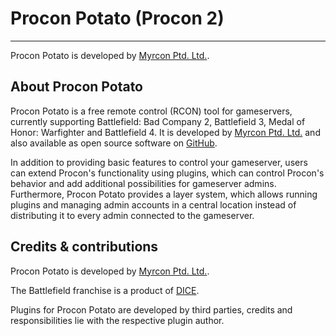 # Procon Potato (Procon 2) #
----------

Procon Potato is developed by [Myrcon Ptd. Ltd.](https://myrcon.com "Official homepage of Myrcon Ptd. Ltd.").

## About Procon Potato ##
Procon Potato is a free remote control (RCON) tool for gameservers, currently supporting Battlefield: Bad Company 2, Battlefield 3, Medal of Honor: Warfighter and Battlefield 4. It is developed by [Myrcon Ptd. Ltd.](https://myrcon.com "Official homepage of Myrcon Ptd. Ltd.") and also available as open source software on [GitHub](https://github.com/Myrcon/Procon-2 "Procon Potato on GitHub").

In addition to providing basic features to control your gameserver, users can extend Procon's functionality using plugins, which can control Procon's behavior and add additional possibilities for gameserver admins. Furthermore, Procon Potato provides a layer system, which allows running plugins and managing admin accounts in a central location instead of distributing it to every admin connected to the gameserver.


## Credits & contributions ##
Procon Potato is developed by [Myrcon Ptd. Ltd.](https://myrcon.com "Official homepage of Myrcon Ptd. Ltd.").

The Battlefield franchise is a product of [DICE](http://dice.se "Digital Illusions Creative Entertainment AB").

Plugins for Procon Potato are developed by third parties, credits and responsibilities lie with the respective plugin author.
